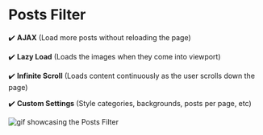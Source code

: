 # Posts Filter
✔️ **AJAX** (Load more posts without reloading the page)  
  
✔️ **Lazy Load** (Loads the images when they come into viewport)  

✔️ **Infinite Scroll** (Loads content continuously as the user scrolls down the page)  

✔️ **Custom Settings** (Style categories, backgrounds, posts per page, etc)

![gif showcasing the Posts Filter](posts-filter.gif)
